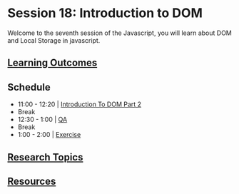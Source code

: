 # Session 18: Introduction to DOM

Welcome to the seventh session of the Javascript, you will learn about DOM and Local Storage in javascript.


## **[Learning Outcomes](./learning-outcomes.md)**


## Schedule

- 11:00 - 12:20 | [Introduction To DOM Part 2](./intro-to-dom-2.md)
- Break
- 12:30 - 1:00   | [QA](./intro-to-dom-2.md)
- Break 
- 1:00 - 2:00   | [Exercise](./exercise.md)


## **[Research Topics](./research-topics.md)**

## **[Resources](./resources.md)**

